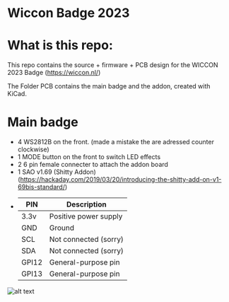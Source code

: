 # Wiccon Badge 2023

# What is this repo: 
  This repo contains the source + firmware + PCB design for the WICCON 2023 Badge (https://wiccon.nl/)

  The Folder PCB contains the main badge and the addon, created with KiCad.
  # Main badge
  * 4 WS2812B on the front. (made a mistake the are adressed counter clockwise)
  * 1 MODE button on the front to switch LED effects
  * 2 6 pin female connecter to attach the addon board
  * 1 SAO v1.69 (Shitty Addon) (https://hackaday.com/2019/03/20/introducing-the-shitty-add-on-v1-69bis-standard/)
  * |  PIN  |      Description      |
    |-------|-----------------------|
    | 3.3v  | Positive power supply |
    | GND   | Ground                |
    | SCL   | Not connected (sorry) |
    | SDA   | Not connected (sorry) |        
    | GPI12 | General-purpose pin   |
    | GPI13 | General-purpose pin   |    
![alt text](https://github.com/Wietsman/wiccon_badge_2023/blob/master/image.jpg?raw=true)
